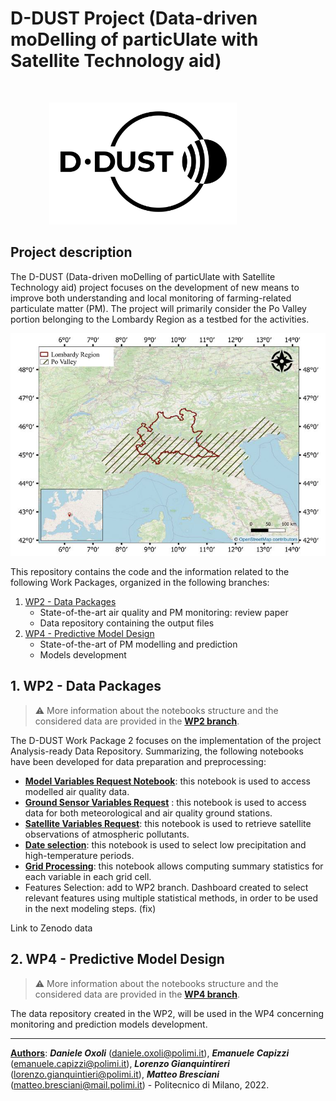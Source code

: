 # D-DUST Project (Data-driven moDelling of particUlate with Satellite Technology aid)
<br>
<p align="center">
<img style="margin-right:80px;" src=img/DDUST__Nero.png width="300"></center>
</p>

## Project description
The D-DUST (Data-driven moDelling of particUlate with Satellite Technology aid) project focuses on the development of new means to improve both understanding and local monitoring of farming-related particulate matter (PM). The project will primarily consider the Po Valley portion belonging to the Lombardy Region as a testbed for the activities.
<p align="center">
<img src=img/testbed.png width="600"></center>
</p>

This repository contains the code and the information related to the following Work Packages, organized in the following branches:

1. [WP2 - Data Packages](https://github.com/gisgeolab/D-DUST/tree/WP2)
    - State-of-the-art air quality and PM monitoring: review paper 
    - Data repository containing the output files 
2. [WP4 - Predictive Model Design](https://github.com/gisgeolab/D-DUST/tree/WP4)
    - State-of-the-art of PM modelling and prediction
    - Models development

## 1. WP2 - Data Packages

> :warning: More information about the notebooks structure and the considered data are provided in the **[WP2 branch](https://github.com/gisgeolab/D-DUST/tree/WP2)**.

The D-DUST Work Package 2 focuses on the implementation of the project Analysis-ready Data Repository. Summarizing, the following notebooks have been developed for data preparation and preprocessing:

- [**Model Variables Request Notebook**](https://github.com/opengeolab/D-DUST/blob/WP2/Model%20Variables%20Request.ipynb): this notebook is used to access modelled air quality data.
- [**Ground Sensor Variables Request**](https://github.com/gisgeolab/D-DUST/blob/WP2/Ground%20Sensor%20Variables%20Request%20.ipynb) : this notebook is used to access data for both meteorological and air quality ground stations.
- [**Satellite Variables Request**](https://github.com/opengeolab/D-DUST/blob/WP2/Satellite%20Variables%20Request.ipynb): this notebook is used to retrieve satellite observations of atmospheric pollutants.
- [**Date selection**](https://github.com/opengeolab/D-DUST/blob/WP2/Date%20selection.ipynb): this notebook is used to select low precipitation and high-temperature periods.
- [**Grid Processing**](https://github.com/gisgeolab/D-DUST/blob/WP2/Grid%20Processing.ipynb): this notebook allows computing summary statistics for each variable in each grid cell.
- Features Selection: add to WP2 branch. Dashboard created to select relevant features using multiple statistical methods, in order to be used in the next modeling steps. (fix)

Link to Zenodo data

## 2. WP4 - Predictive Model Design

> :warning: More information about the notebooks structure and the considered data are provided in the **[WP4 branch](https://github.com/gisgeolab/D-DUST/tree/WP4)**.

The data repository created in the WP2, will be used in the WP4 concerning monitoring and prediction models development.

---

<ins><b>Authors</b></ins>: <b>*Daniele Oxoli*</b> (daniele.oxoli@polimi.it), <b>*Emanuele Capizzi*</b> (emanuele.capizzi@polimi.it), <b>*Lorenzo Gianquintireri*</b> (lorenzo.gianquintieri@polimi.it), <b>*Matteo Bresciani*</b> (matteo.bresciani@mail.polimi.it) - Politecnico di Milano, 2022.